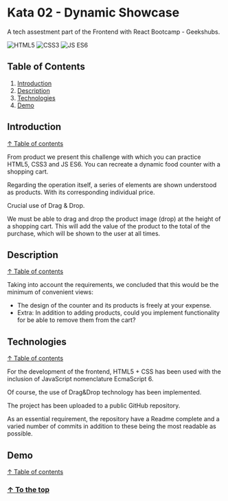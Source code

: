 # Kata 02 - Dynamic Showcase #

A tech assestment part of the Frontend with React Bootcamp - Geekshubs.

![HTML5](https://img.shields.io/badge/-HTML5-ec6231)&nbsp;![CSS3](https://img.shields.io/badge/-CSS3-2965f1)&nbsp;![JS ES6](https://img.shields.io/badge/-JS%20ES6-f7df1e)

## Table of Contents

1. [Introduction](#introduction)
1. [Description](#description)
1. [Technologies](#technologies)
1. [Demo](#demo)

## Introduction
[↑ Table of contents](#table-of-contents)

From product we present this challenge with which you can practice HTML5, CSS3 and JS ES6. You can recreate a dynamic food counter with a shopping cart.

Regarding the operation itself, a series of elements are shown understood as products. With its corresponding individual price.

Crucial use of Drag & Drop.

We must be able to drag and drop the product image (drop) at the height of a shopping cart. This will add the value of the product to the total of the purchase, which will be shown to the user at all times.

## Description
[↑ Table of contents](#table-of-contents)

Taking into account the requirements, we concluded that this would be the minimum of convenient views:

- The design of the counter and its products is freely at your expense.
- Extra: In addition to adding products, could you implement functionality for be able to remove them from the cart?

## Technologies
[↑ Table of contents](#table-of-contents)

For the development of the frontend, HTML5 + CSS has been used with the inclusion of JavaScript nomenclature EcmaScript 6.

Of course, the use of Drag&Drop technology has been implemented.

The project has been uploaded to a public GitHub repository.

As an essential requirement, the repository have a Readme complete and a varied number of commits in addition to these being the most readable as possible.


## Demo
[↑ Table of contents](#table-of-contents)



### [↑ To the top](#kata-02-dynamic-showcase)